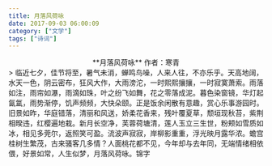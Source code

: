 ```yaml
---
title: 月落风荷咏
date: 2017-09-03 06:00:09
category: ["文学"]
tags: ["诗词"]
---
```

<center>
**月落风荷咏**   
作者：寒青
<!--more-->
</center>
> 临近七夕，佳节将至，暑气未消，蝉鸣鸟噪，人来人往，不亦乐乎。天高地阔，水天一色，阴云密布，狂风大作，大雨滂沱，一时熙熙攘攘，一时寂寞萧索。雨落如注，雨帘如瀑，雨滴如珠，叶之纷飞如舞，花之零落成泥。暮色染窗镜，华灯起氤氲，雨势渐停，饥声频频，大快朵颐。正是饭余闲散有意趣，赏心乐事游园时。旧景如昨，华庭错落，清丽和风送，娇柔花香来，残叶覆夏草，颓垣现秋苔，紫荆相暌违，红樱遍地栽。新月长空净，芙蓉荷塘清，莲人玉立三生世，粉颊如雪质如冰，相见多莞尔，返照笑可盈。流波声寂寂，岸柳影重重，浮光映月露华浓。蟾宫桂树生繁茂，古来骚客几多情？人面桃花都不见，今年却与去年同，无端情绪相依偎，好景如常，人生似梦，月落风荷咏。锦字

